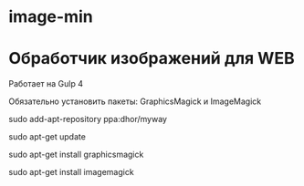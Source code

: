 # image-min

<h1>Обработчик изображений для WEB</h1>
Работает на Gulp 4
<p>Обязательно установить пакеты: GraphicsMagick и ImageMagick</p>
<p>sudo add-apt-repository ppa:dhor/myway</p>
<p>sudo apt-get update</p>
<p>sudo apt-get install graphicsmagick</p>
<p>sudo apt-get install imagemagick</p>
